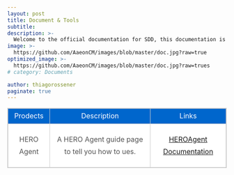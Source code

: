 ```yaml
---
layout: post
title: Document & Tools
subtitle: 
description: >-
  Welcome to the official documentation for SDD, this documentation is written by the SDD team at Linaro with community contribution and links to third party material.
image: >-
  https://github.com/AaeonCM/images/blob/master/doc.jpg?raw=true
optimized_image: >-
  https://github.com/AaeonCM/images/blob/master/doc.jpg?raw=trues
# category: Documents

author: thiagorossener
paginate: true
--- 
```


<head>
<style>
.fancytable{border:1px solid #cccccc; width:100%; border-collapse:collapse;}
.fancytable td{ border:1px solid #cccccc; color:#555555; text-align:center; line-height:28px;}
.headerrow{background-color:#0066cc;height:30px;}
.datarowodd{background-color:#ffffff;height:100px;}
.dataroweven{background-color:#efefef;height:100px;}
.datarowodd td{background-color:#ffffff;height:100px;}
.headerrow td{ color:#ffffff; text-align:center;height:30px;}
.dataroweven td{ background-color:#efefef;height:100px;}
</style>
<div>
<table class="fancytable" >
<tr class="headerrow"><td>Prodects</td><td>	Description</td><td>Links</td></tr>
<tr  class="datarowodd"><td>HERO Agent</td><td>A HERO Agent guide page to tell you how to ues.</td><td><a href="https://heroagent.readthedocs.io/en/latest/">HEROAgent Documentation</a></td></tr>
<!-- <tr  class="dataroweven"><td>Andriod</td><td>欄位內容</td><td>欄位內容</td></tr>
<tr  class="datarowodd"><td><a href="https://heroagent.readthedocs.io/en/latest/">Windows</a></td><td>欄位內容</td><td>欄位內容</td></tr> -->
</table>
</div>


